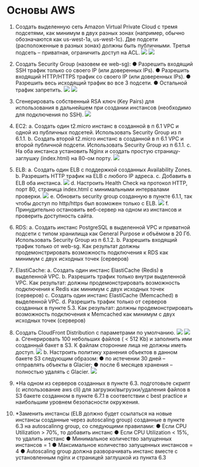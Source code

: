 # Основы AWS

1. Создать выделенную сеть Amazon Virtual Private Cloud с тремя подсетями, как
минимум в двух разных зонах (например, обычно обозначаются как us-west-1a,
us-west-1c). Две подсети (расположенные в разных зонах) должны быть
публичными. Третья подсеть – приватная, ограничить доступ на ACL.
![](subnets.png)
![](VPC.png)
2. Создать Security Group (назовем ее web-sg):
● Разрешить входящий SSH трафик только со своего IP (или доверенных IPs).
● Разрешить входящий HTTP/HTTPS трафик со своего IP (или доверенных IPs).
● Разрешить весь исходящий трафик во все 3 подсети.
● Остальной трафик запретить.
![](outbond_rule.png)
![](inbond_rule.png)
3. Сгенерировать собственный RSA ключ (Key Pairs) для использования в дальнейшем
при создании инстансов (необходимо для подключения по SSH).
![](ssh.png)
4. EC2:
a. Создать один t2.micro инстанс в созданной в п 6.1 VPC и одной из публичных
подсетей. Использовать Security Group из п 6.1.1.
b. Создать второй t2.micro инстанс в созданной в п 6.1 VPC и второй
публичной подсети. Использовать Security Group из п 6.1.1.
c. На оба инстанса установить Nginx и создать простую страницу-заглушку
(index.html) на 80-ом порту.
![](2nginx.png)
5. ELB:
a. Создать один ELB с поддержкой созданных Availability Zones.
b. Разрешить HTTP трафик на ELB с любого IP адреса.
c. Добавить в ELB оба инстанса.
![](elb.png)
d. Настроить Health Check на протокол HTTP, порт 80, страница index.html с
минимальными интервалами проверки.
![](health_check.png)
e. Обновить security group созданную в пункте 6.1.1, так чтобы доступ по
http/https был возможен только с ELB.
![](sg_rule.png)
f. Принудительно остановить веб-сервер на одном из инстансов и проверить
доступность сайта.

6. RDS:
a. Создать инстанс PostgreSQL в выделенной VPС и приватной подсети с типом
хранилища как General Purpose и объёмом в 20 Гб. Использовать Security
Group из п 6.1.2.
b. Разрешить входящий трафик только от web-sg. Как результат должны
продемонстрировать возможность подключения к RDS как минимум с двух
иcходных точек (серверов)
7. ElastiCache:
a. Создать один инстанс ElastiCache (Redis) в выделенной VPC.
b. Разрешить трафик только внутри выделенной VPC. Как результат: должны
продемонстрировать возможность подключения к Redis как минимум с двух
иcходных точек (серверов)
c. Создать один инстанс ElastiCache (Memcached) в выделенной VPC.
d. Разрешить трафик только от серверов созданных в пункте 5.3. Как
результат: должны продемонстрировать возможность подключения к
Memcached как минимум с двух иcходных точек (серверов)
8. Создать CloudFront Distribution с параметрами по умолчанию.
![](cloudfront.png)
![](restrict.png)
a. Сгенерировать 100 небольших файлов ( < 512 Kb) и заполнить ими
созданный бакет в S3. К файлам сторонние лица не должны иметь доступ.
![](100.png)
b. Настроить политику хранения объектов в данном бакете S3 следующим
образом:
● по истечении 30 дней – отправлять объекты в Glacier;
● после 6 месяцев хранения – полностью удалять с Glacier.
![](policy.png)
9. *На одном из серверов созданных в пункте 6.3. подготовьте скрипт (с
использование aws cli) для загрузки/выгрузки/удаления файлов в S3 бакете
созданном в пункте 6.7.1 в соответствии с best practice и наибольшим уровнем
безопасности окружения.
10. *Заменить инстансы (ELB должно будет ссылаться на новые инстансы созданные
через autoscaling group) созданные в пункте 6.3 на autoscalinng group, со
следующими правилами:
● Если CPU Utilization > 70%, то добавить инстанс
● Если CPU Utilization < 15%, то удалить инстанс
● Минимальное количество запущенных инстансов = 1
● Максимальное количество запущенных инстансов = 4
● Autoscaling group должна разворачивать инстанс вместе с установленным nginx
и страницей заглушкой из пункта 6.3
